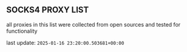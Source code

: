 ## SOCKS4 PROXY LIST

all proxies in this list were collected from open sources and tested for functionality

last update: `2025-01-16 23:20:00.503681+00:00`